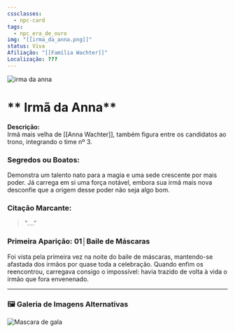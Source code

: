 ```yaml
---
cssclasses:
  - npc-card
tags:
  - npc_era_de_ouro
img: "[[irma_da_anna.png]]"
status: Viva
Afiliação: "[[Família Wachter]]"
Localização: ???
---
```


<img src="irma_da_anna.png" alt="irma da anna" />

# ** Irmã da Anna**
**Descrição:**  
Irmã mais velha de [[Anna Wachter]], também figura entre os candidatos ao trono, integrando o time nº 3.

### **Segredos ou Boatos:**  
Demonstra um talento nato para a magia e uma sede crescente por mais poder. Já carrega em si uma força notável, embora sua irmã mais nova desconfie que a origem desse poder não seja algo bom.

### **Citação Marcante:**  
> "...."

### **Primeira Aparição:** 01│Baile de Máscaras
Foi vista pela primeira vez na noite do baile de máscaras, mantendo-se afastada dos irmãos por quase toda a celebração. Quando enfim os reencontrou, carregava consigo o impossível: havia trazido de volta à vida o irmão que fora envenenado.


---

### 🖼️ **Galeria de Imagens Alternativas**

<div class="npc-gallery">
    <img src="irma_da_anna.png" alt="Mascara de gala" />
</div>
